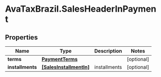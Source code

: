 # AvaTaxBrazil.SalesHeaderInPayment

## Properties
Name | Type | Description | Notes
------------ | ------------- | ------------- | -------------
**terms** | [**PaymentTerms**](PaymentTerms.md) |  | [optional] 
**installments** | [**[SalesInstallmentIn]**](SalesInstallmentIn.md) | installments | [optional] 


